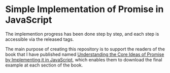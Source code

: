 # Simple Implementation of Promise in JavaScript

The implemention progress has been done step by step, and each step is accessible via the released tags.

The main purpose of creating this repository is to support the readers of the book that I have published named [Understanding the Core Ideas of Promise by Implementing it in JavaScript](https://github.com/Babak-Gholamzadeh/Understanding-the-Core-Ideas-of-Promise-by-Implementing-it-in-JavaScript), which enables them to download the final example at each section of the book.
